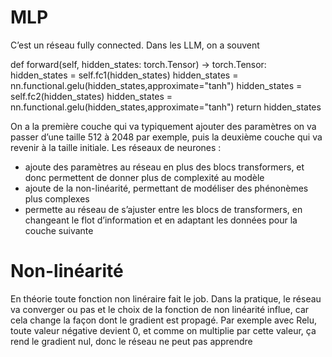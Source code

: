 # MLP
C’est un réseau fully connected.
Dans les LLM, on a souvent

def forward(self, hidden_states: torch.Tensor) -> torch.Tensor:
        hidden_states = self.fc1(hidden_states)
        hidden_states = nn.functional.gelu(hidden_states,approximate="tanh")
        hidden_states = self.fc2(hidden_states)
        hidden_states = nn.functional.gelu(hidden_states,approximate="tanh")
        return hidden_states

On a la première couche qui va typiquement ajouter des paramètres on va passer d’une taille 512 à 2048 par exemple, puis la deuxième couche qui va revenir à la taille initiale.
Les réseaux de neurones :
- ajoute des paramètres au réseau en plus des blocs transformers, et donc permettent de donner plus de complexité au modèle
- ajoute de la non-linéarité, permettant de modéliser des phénonèmes plus complexes
- permette au réseau de s’ajuster entre les blocs de transformers, en changeant le flot d’information et en adaptant les données pour la couche suivante

# Non-linéarité
En théorie toute fonction non linéraire fait le job. Dans la pratique, le réseau va converger ou pas et le choix de la fonction de non linéarité influe, car cela change la façon dont le gradient est propagé.
Par exemple avec Relu, toute valeur négative devient 0, et comme on multiplie par cette valeur, ça rend le gradient nul, donc le réseau ne peut pas apprendre 